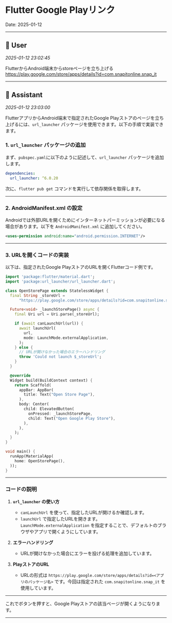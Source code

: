 # Flutter Google Playリンク

Date: 2025-01-12

---

## 👤 User
*2025-01-12 23:02:45*

FlutterからAndroid端末からstoreページを立ち上げる
https://play.google.com/store/apps/details?id=com.snapitonline.snap_it

---

## 🤖 Assistant
*2025-01-12 23:03:00*

FlutterアプリからAndroid端末で指定されたGoogle Playストアのページを立ち上げるには、`url_launcher` パッケージを使用できます。以下の手順で実装できます。

### 1. `url_launcher` パッケージの追加
まず、`pubspec.yaml`に以下のように記述して、`url_launcher` パッケージを追加します。

```yaml
dependencies:
  url_launcher: ^6.0.20
```

次に、`flutter pub get` コマンドを実行して依存関係を取得します。

---

### 2. AndroidManifest.xml の設定
Androidでは外部URLを開くためにインターネットパーミッションが必要になる場合があります。以下を `AndroidManifest.xml` に追加してください。

```xml
<uses-permission android:name="android.permission.INTERNET"/>
```

---

### 3. URLを開くコードの実装
以下は、指定されたGoogle PlayストアのURLを開くFlutterコード例です。

```dart
import 'package:flutter/material.dart';
import 'package:url_launcher/url_launcher.dart';

class OpenStorePage extends StatelessWidget {
  final String _storeUrl =
      "https://play.google.com/store/apps/details?id=com.snapitonline.snap_it";

  Future<void> _launchStorePage() async {
    final Uri url = Uri.parse(_storeUrl);

    if (await canLaunchUrl(url)) {
      await launchUrl(
        url,
        mode: LaunchMode.externalApplication,
      );
    } else {
      // URLが開けなかった場合のエラーハンドリング
      throw 'Could not launch $_storeUrl';
    }
  }

  @override
  Widget build(BuildContext context) {
    return Scaffold(
      appBar: AppBar(
        title: Text("Open Store Page"),
      ),
      body: Center(
        child: ElevatedButton(
          onPressed: _launchStorePage,
          child: Text("Open Google Play Store"),
        ),
      ),
    );
  }
}

void main() {
  runApp(MaterialApp(
    home: OpenStorePage(),
  ));
}
```

---

### コードの説明
1. **`url_launcher` の使い方**
   - `canLaunchUrl` を使って、指定したURLが開けるか確認します。
   - `launchUrl` で指定したURLを開きます。`LaunchMode.externalApplication` を指定することで、デフォルトのブラウザやアプリで開くようにしています。

2. **エラーハンドリング**
   - URLが開けなかった場合にエラーを投げる処理を追加しています。

3. **PlayストアのURL**
   - URLの形式は `https://play.google.com/store/apps/details?id=<アプリのパッケージ名>` です。今回は指定された `com.snapitonline.snap_it` を使用しています。

---

これでボタンを押すと、Google Playストアの該当ページが開くようになります。

---
